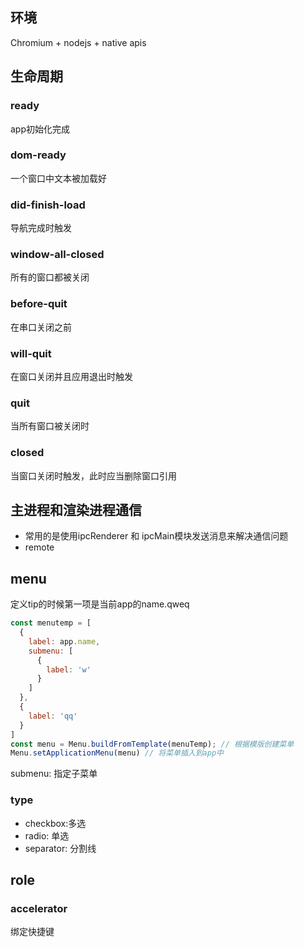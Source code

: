 ## 环境
Chromium + nodejs + native apis
## 生命周期
### ready
app初始化完成
### dom-ready
一个窗口中文本被加载好
### did-finish-load
导航完成时触发
### window-all-closed
所有的窗口都被关闭
### before-quit
在串口关闭之前
### will-quit
在窗口关闭并且应用退出时触发
### quit
当所有窗口被关闭时
### closed
当窗口关闭时触发，此时应当删除窗口引用

## 主进程和渲染进程通信
- 常用的是使用ipcRenderer 和 ipcMain模块发送消息来解决通信问题
- remote

## menu
定义tip的时候第一项是当前app的name.qweq
```js
const menutemp = [
  {
    label: app.name,
    submenu: [
      {
        label: 'w'
      }
    ]
  },
  {
    label: 'qq'
  }
]
const menu = Menu.buildFromTemplate(menuTemp); // 根据模版创建菜单
Menu.setApplicationMenu(menu) // 将菜单插入到app中
```
submenu: 指定子菜单
### type
- checkbox:多选
- radio: 单选
- separator: 分割线
## role

### accelerator
绑定快捷键